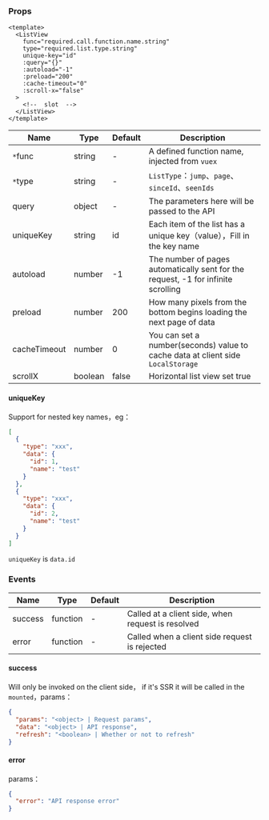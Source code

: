 ### Props

```vue
<template>
  <ListView
    func="required.call.function.name.string"
    type="required.list.type.string"
    unique-key="id"
    :query="{}"
    :autoload="-1"
    :preload="200"
    :cache-timeout="0"
    :scroll-x="false"
  >
    <!--  slot  -->
  </ListView>
</template>
```


| Name | Type | Default | Description |
| --- | --- | --- | ---- |
| `*`func | string | - | A defined function name, injected from `vuex` |
| `*`type | string | - | `ListType`：`jump`、`page`、`sinceId`、`seenIds` |
| query | object | - | The parameters here will be passed to the API |
| uniqueKey | string | id | Each item of the list has a unique key（value），Fill in the key name |
| autoload | number | -1 | The number of pages automatically sent for the request, -1 for infinite scrolling |
| preload | number | 200 | How many pixels from the bottom begins loading the next page of data |
| cacheTimeout | number | 0 | You can set a number(seconds) value to cache data at client side `LocalStorage` |
| scrollX | boolean | false | Horizontal list view set true  |

#### uniqueKey
Support for nested key names，eg：
```json
[
  {
    "type": "xxx",
    "data": {
      "id": 1,
      "name": "test"
    }
  },
  {
    "type": "xxx",
    "data": {
      "id": 2,
      "name": "test"
    }
  }
]
```
`uniqueKey` is `data.id`

### Events

| Name | Type | Default | Description |
| --- | --- | --- | ---- |
| success | function | - | Called at a client side, when request is resolved |
| error | function | - | Called when a client side request is rejected |

#### success
Will only be invoked on the client side， if it's SSR it will be called in the `mounted`，params：
```json
{
  "params": "<object> | Request params",
  "data": "<object> | API response",
  "refresh": "<boolean> | Whether or not to refresh"
}
```

#### error
params：
```json
{
  "error": "API response error"
}
```
